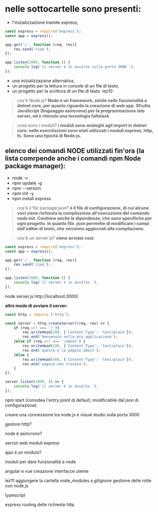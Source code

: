 # nelle sottocartelle sono presenti:
- l'inizializzazione tramite express,
```javascript
const express = require('express');
const app = express();

app.get('/', function (req, res){
    res.send('ciao');
});

app.listen(3000, function () {
    console.log('il server è in ascolto sulla porta 3000 ');
});
```
- una inizializzazione alternativa,
- un progetto per la lettura in console di un file di testo,
- un progetto per la scrittura di un file di testo.
lez10
>cos'è Node.js?
**Node è un framework, simile nelle funzionalità a dotnet core, per quanto riguarda la creazione di web app. Sfrutta JavaScript (linguaggio asincrono) per la programmazione lato server, ed è ritenuto una tecnologia fullstack**

>cosa sono i moduli?
**i moduli sono analoghi agli import in dotnet core: nelle esercitazioni sono stati utilizzati i moduli express, http, fs. Sono una tipicità di Node.js.**
## elenco dei comandi NODE utilizzati fin'ora (la lista comrpende anche i comandi npm Node package manager):
- node -v
- npm update -g
- npm --version
- npm init -y
- npm install express
>cos'è il file package.json?
**è il file di configurazione, di cui alcune voci viene richiesta la compilazione all'esecuzione del comando node init. Contiene anche le dipendenze, che sono specifiche per ogni progetto. In quanto file .json permette di modificare i campi dall'editor di testo, che verranno aggiornati alla compilazione.**


>cos'è un server js?
**viene avviato così:**
```javascript
const express = require('express');
const app = express();

app.get('/', function (req, res){
    res.send('ciao');
});

app.listen(3000, function () {
    console.log('il server è in ascolto ');
});
```
node server.js
http://localhost:3000/

**altro modo di avviare il server:**

```javascript
const http = require ('http');

const server = http.createServer((req, res) => {
    if (req.url === '/'){
        res.writeHead(200, {'Content-Type': 'text/plain'});
        res.end('benvenuto nella mia applicazione');
    }else if (req.url === '/about') {
        res.writeHead(200, {'Content-Type': 'text/plain'});
        res.end('questa è la pagina about');
    }else {
        res.writeHead(404, {'Content-Type': 'text/plain'});
        res.end('pagina non trovata');
    }
});

server.listen(3000, () => {
    console.log('il server è in ascolto ');
});
```

npm start (considea l'entry point di default, modificabile dal json di configurazione)


creare una connessione tra node.js e visual studio sulla porta 3000

gestore http?

node è asincrono?

servizi web moduli express 

ajax è un modulo? 

moduli per dare funzionalità a node

angular e vue creazione interfacce utente

lez11
aggiungere la cartella node_modules a gitignore
gestione delle rotte con node.js

typescript

express routing delle richieste http















